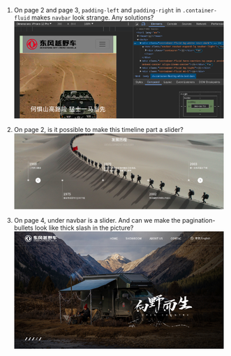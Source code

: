1. On page 2 and page 3, `padding-left` and `padding-right` in `.container-fluid` makes `navbar` look strange. Any solutions?
![todo_padding](todo_padding.png)

1. On page 2, is it possible to make this timeline part a slider?
![todo_timeline_to_slider](todo_timeline_to_slider.png)

1. On page 4, under navbar is a slider. And can we make the pagination-bullets look like thick slash in the picture?
![todo_to_slider](todo_to_slider.png)
